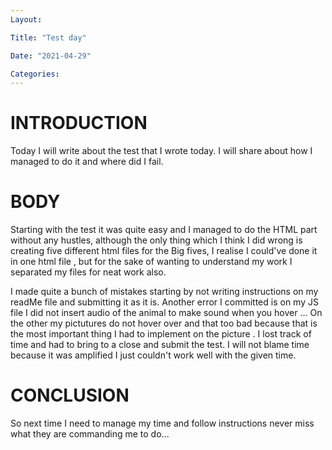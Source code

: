 ```yaml
---
Layout:

Title: "Test day"

Date: "2021-04-29"

Categories:
---
```


# INTRODUCTION
Today I will write about the test that I wrote today. I will share about how I managed to do it and where did I fail.

# BODY
Starting with the test it was quite easy and I managed to do the HTML part without any hustles, although the only thing which I think I did wrong is creating five different html files for the Big fives, I realise I could've done it in one html file , but for the sake of wanting to understand my work I separated my files for neat work also.

I made quite a bunch of mistakes starting by not writing instructions on my readMe file and submitting it as it is. Another error I committed is on my JS file I did not insert audio of the animal to make sound when you hover ... On the other my pictutures do not hover over and that too bad because that is the most important thing I had to implement on the picture . I lost track of time and had to bring to a close and submit the test. 
I will not blame time because it was amplified I just couldn't work well with the given time.


# CONCLUSION
So next time I need to manage my time and follow instructions never miss what they are commanding me to do...